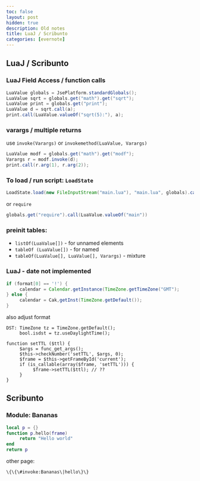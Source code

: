 ```yaml
---
toc: false
layout: post
hidden: true
description: Old notes
title: LuaJ / Scribunto
categories: [evernote]
---
```


## LuaJ / Scribunto

### LuaJ Field Access / function calls

```java
LuaValue globals = JsePlatform.standardGlobals();
LuaValue sqrt = globals.get("math").get("sqrt");
LuaValue print = globals.get("print");
LuaValue d = sqrt.call(a);
print.call(LuaValue.valueOf("sqrt(5):"), a);
```

### varargs / multiple returns
use `invoke(Varargs)` or `invokemethod(LuaValue, Varargs)`

```java
LuaValue modf = globals.get("math").get("modf");
Varargs r = modf.invoke(d);
print.call(r.arg(1), r.arg(2));
```

### To load / run script: `LoadState`
```java
LoadState.load(new FileInputStream("main.lua"), "main.lua", globals).call();
```

or `require`

```java
globals.get("require").call(LuaValue.valueOf("main"))
```

### preinit tables:

- `listOf(LuaValue[])` - for unnamed elements
- `tableOf (LuaValue[])` - for named
- `tableOf(LuaValue[], LuaValue[], Varargs)` - mixture

### LuaJ - date not implemented

```java
if (format[0] == '!') {
     calendar = Calendar.getInstance(TimeZone.getTimeZone("GMT");
} else {
     calendar = Cak,getInst(TimeZone.getDefault());
}
```

also adjust format


```
DST: TimeZone tz = TimeZone.getDefault();
     bool.isdst = tz.useDaylightTime();

function setTTL ($ttl) {
     $args = func_get_args();
     $this->checkNumber('setTTL', $args, 0);
     $frame = $this->getFrameById('current');
     if (is_callable(array($frame, 'setTTL'))) {
          $frame->setTTL($ttl); // ??
     }
}
```

## Scribunto

### Module: Bananas

```lua
local p = {}
function p.hello(frame)
     return "Hello world"
end
return p
```

other page:

```
\{\{\#invoke:Bananas\|hello\}\}
```
